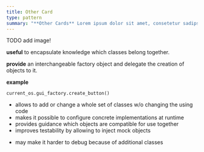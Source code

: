 ```yaml
---
title: Other Card
type: pattern
summary: "**Other Cards** Lorem ipsum dolor sit amet, consetetur sadipscing elitr, sed diam nonumy eirmod tempor."
---
```


TODO add image!

**useful** to encapsulate knowledge which classes belong together.

**provide** an interchangeable factory object and delegate the creation of objects to it.

**example**

```
current_os.gui_factory.create_button()
```

+	allows to add or change a whole set of classes w/o changing the using code
+	makes it possible to configure concrete implementations at runtime
+	provides guidance which objects are compatible for use together
+	improves testability by allowing to inject mock objects
-	may make it harder to debug because of additional classes 